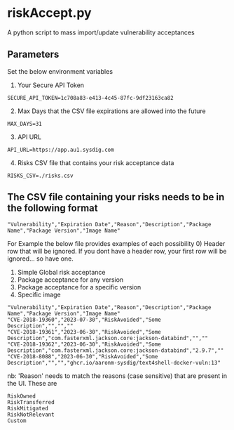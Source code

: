 # riskAccept.py
A python script to mass import/update vulnerability acceptances

## Parameters
Set the below environment variables

1) Your Secure API Token
```
SECURE_API_TOKEN=1c708a83-e413-4c45-87fc-9df23163ca82
```
2) Max Days that the CSV file expirations are allowed into the future
```
MAX_DAYS=31
```
3) API URL
```
API_URL=https://app.au1.sysdig.com
```
4) Risks CSV file that contains your risk acceptance data
```
RISKS_CSV=./risks.csv
```

## The CSV file containing your risks needs to be in the following format
```
"Vulnerability","Expiration Date","Reason","Description","Package Name","Package Version","Image Name"
```
For Example the below file provides examples of each possibility
0) Header row that will be ignored.  If you dont have a header row, your first row will be ignored... so have one.
1) Simple Global risk acceptance
2) Package acceptance for any version
3) Package acceptance for a specific version
4) Specific image
```
"Vulnerability","Expiration Date","Reason","Description","Package Name","Package Version","Image Name"
"CVE-2018-19360","2023-07-30","RiskAvoided","Some Description","","",""
"CVE-2018-19361","2023-06-30","RiskAvoided","Some Description","com.fasterxml.jackson.core:jackson-databind","",""
"CVE-2018-19362","2023-06-30","RiskAvoided","Some Description","com.fasterxml.jackson.core:jackson-databind","2.9.7",""
"CVE-2018-8088","2023-06-30","RiskAvoided","Some Description","","","ghcr.io/aaronm-sysdig/text4shell-docker-vuln:13"
```
nb: 'Reason' needs to match the reasons (case sensitive) that are present in the UI.  These are
```
RiskOwned
RiskTransferred
RiskMitigated
RiskNotRelevant
Custom
```
